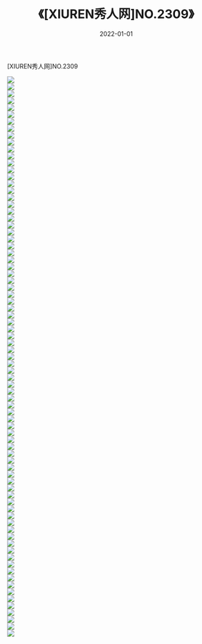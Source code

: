 ﻿---
layout: post
title:  《[XIUREN秀人网]NO.2309》
date:   2022-01-01
img: http://img.660000.xyz/Sharelink/秀人网/秀人网第03部分/[XIUREN秀人网]NO.2309/000.jpg
categories: [美女, 清纯, 唯美]
---

[XIUREN秀人网]NO.2309

 ![](http://img.660000.xyz/Sharelink/秀人网/秀人网第03部分/[XIUREN秀人网]NO.2309/001.jpg) <br>![](http://img.660000.xyz/Sharelink/秀人网/秀人网第03部分/[XIUREN秀人网]NO.2309/002.jpg) <br>![](http://img.660000.xyz/Sharelink/秀人网/秀人网第03部分/[XIUREN秀人网]NO.2309/003.jpg) <br>![](http://img.660000.xyz/Sharelink/秀人网/秀人网第03部分/[XIUREN秀人网]NO.2309/004.jpg) <br>![](http://img.660000.xyz/Sharelink/秀人网/秀人网第03部分/[XIUREN秀人网]NO.2309/005.jpg) <br>![](http://img.660000.xyz/Sharelink/秀人网/秀人网第03部分/[XIUREN秀人网]NO.2309/006.jpg) <br>![](http://img.660000.xyz/Sharelink/秀人网/秀人网第03部分/[XIUREN秀人网]NO.2309/007.jpg) <br>![](http://img.660000.xyz/Sharelink/秀人网/秀人网第03部分/[XIUREN秀人网]NO.2309/008.jpg) <br>![](http://img.660000.xyz/Sharelink/秀人网/秀人网第03部分/[XIUREN秀人网]NO.2309/009.jpg) <br>![](http://img.660000.xyz/Sharelink/秀人网/秀人网第03部分/[XIUREN秀人网]NO.2309/010.jpg) <br>![](http://img.660000.xyz/Sharelink/秀人网/秀人网第03部分/[XIUREN秀人网]NO.2309/011.jpg) <br>![](http://img.660000.xyz/Sharelink/秀人网/秀人网第03部分/[XIUREN秀人网]NO.2309/012.jpg) <br>![](http://img.660000.xyz/Sharelink/秀人网/秀人网第03部分/[XIUREN秀人网]NO.2309/013.jpg) <br>![](http://img.660000.xyz/Sharelink/秀人网/秀人网第03部分/[XIUREN秀人网]NO.2309/014.jpg) <br>![](http://img.660000.xyz/Sharelink/秀人网/秀人网第03部分/[XIUREN秀人网]NO.2309/015.jpg) <br>![](http://img.660000.xyz/Sharelink/秀人网/秀人网第03部分/[XIUREN秀人网]NO.2309/016.jpg) <br>![](http://img.660000.xyz/Sharelink/秀人网/秀人网第03部分/[XIUREN秀人网]NO.2309/017.jpg) <br>![](http://img.660000.xyz/Sharelink/秀人网/秀人网第03部分/[XIUREN秀人网]NO.2309/018.jpg) <br>![](http://img.660000.xyz/Sharelink/秀人网/秀人网第03部分/[XIUREN秀人网]NO.2309/019.jpg) <br>![](http://img.660000.xyz/Sharelink/秀人网/秀人网第03部分/[XIUREN秀人网]NO.2309/020.jpg) <br>![](http://img.660000.xyz/Sharelink/秀人网/秀人网第03部分/[XIUREN秀人网]NO.2309/021.jpg) <br>![](http://img.660000.xyz/Sharelink/秀人网/秀人网第03部分/[XIUREN秀人网]NO.2309/022.jpg) <br>![](http://img.660000.xyz/Sharelink/秀人网/秀人网第03部分/[XIUREN秀人网]NO.2309/023.jpg) <br>![](http://img.660000.xyz/Sharelink/秀人网/秀人网第03部分/[XIUREN秀人网]NO.2309/024.jpg) <br>![](http://img.660000.xyz/Sharelink/秀人网/秀人网第03部分/[XIUREN秀人网]NO.2309/025.jpg) <br>![](http://img.660000.xyz/Sharelink/秀人网/秀人网第03部分/[XIUREN秀人网]NO.2309/026.jpg) <br>![](http://img.660000.xyz/Sharelink/秀人网/秀人网第03部分/[XIUREN秀人网]NO.2309/027.jpg) <br>![](http://img.660000.xyz/Sharelink/秀人网/秀人网第03部分/[XIUREN秀人网]NO.2309/028.jpg) <br>![](http://img.660000.xyz/Sharelink/秀人网/秀人网第03部分/[XIUREN秀人网]NO.2309/029.jpg) <br>![](http://img.660000.xyz/Sharelink/秀人网/秀人网第03部分/[XIUREN秀人网]NO.2309/030.jpg) <br>![](http://img.660000.xyz/Sharelink/秀人网/秀人网第03部分/[XIUREN秀人网]NO.2309/031.jpg) <br>![](http://img.660000.xyz/Sharelink/秀人网/秀人网第03部分/[XIUREN秀人网]NO.2309/032.jpg) <br>![](http://img.660000.xyz/Sharelink/秀人网/秀人网第03部分/[XIUREN秀人网]NO.2309/033.jpg) <br>![](http://img.660000.xyz/Sharelink/秀人网/秀人网第03部分/[XIUREN秀人网]NO.2309/034.jpg) <br>![](http://img.660000.xyz/Sharelink/秀人网/秀人网第03部分/[XIUREN秀人网]NO.2309/035.jpg) <br>![](http://img.660000.xyz/Sharelink/秀人网/秀人网第03部分/[XIUREN秀人网]NO.2309/036.jpg) <br>![](http://img.660000.xyz/Sharelink/秀人网/秀人网第03部分/[XIUREN秀人网]NO.2309/037.jpg) <br>![](http://img.660000.xyz/Sharelink/秀人网/秀人网第03部分/[XIUREN秀人网]NO.2309/038.jpg) <br>![](http://img.660000.xyz/Sharelink/秀人网/秀人网第03部分/[XIUREN秀人网]NO.2309/039.jpg) <br>![](http://img.660000.xyz/Sharelink/秀人网/秀人网第03部分/[XIUREN秀人网]NO.2309/040.jpg) <br>![](http://img.660000.xyz/Sharelink/秀人网/秀人网第03部分/[XIUREN秀人网]NO.2309/041.jpg) <br>![](http://img.660000.xyz/Sharelink/秀人网/秀人网第03部分/[XIUREN秀人网]NO.2309/042.jpg) <br>![](http://img.660000.xyz/Sharelink/秀人网/秀人网第03部分/[XIUREN秀人网]NO.2309/043.jpg) <br>![](http://img.660000.xyz/Sharelink/秀人网/秀人网第03部分/[XIUREN秀人网]NO.2309/044.jpg) <br>![](http://img.660000.xyz/Sharelink/秀人网/秀人网第03部分/[XIUREN秀人网]NO.2309/045.jpg) <br>![](http://img.660000.xyz/Sharelink/秀人网/秀人网第03部分/[XIUREN秀人网]NO.2309/046.jpg) <br>![](http://img.660000.xyz/Sharelink/秀人网/秀人网第03部分/[XIUREN秀人网]NO.2309/047.jpg) <br>![](http://img.660000.xyz/Sharelink/秀人网/秀人网第03部分/[XIUREN秀人网]NO.2309/048.jpg) <br>![](http://img.660000.xyz/Sharelink/秀人网/秀人网第03部分/[XIUREN秀人网]NO.2309/049.jpg) <br>![](http://img.660000.xyz/Sharelink/秀人网/秀人网第03部分/[XIUREN秀人网]NO.2309/050.jpg) <br>![](http://img.660000.xyz/Sharelink/秀人网/秀人网第03部分/[XIUREN秀人网]NO.2309/051.jpg) <br>![](http://img.660000.xyz/Sharelink/秀人网/秀人网第03部分/[XIUREN秀人网]NO.2309/052.jpg) <br>![](http://img.660000.xyz/Sharelink/秀人网/秀人网第03部分/[XIUREN秀人网]NO.2309/053.jpg) <br>![](http://img.660000.xyz/Sharelink/秀人网/秀人网第03部分/[XIUREN秀人网]NO.2309/054.jpg) <br>![](http://img.660000.xyz/Sharelink/秀人网/秀人网第03部分/[XIUREN秀人网]NO.2309/055.jpg) <br>![](http://img.660000.xyz/Sharelink/秀人网/秀人网第03部分/[XIUREN秀人网]NO.2309/056.jpg) <br>![](http://img.660000.xyz/Sharelink/秀人网/秀人网第03部分/[XIUREN秀人网]NO.2309/057.jpg) <br>![](http://img.660000.xyz/Sharelink/秀人网/秀人网第03部分/[XIUREN秀人网]NO.2309/058.jpg) <br>![](http://img.660000.xyz/Sharelink/秀人网/秀人网第03部分/[XIUREN秀人网]NO.2309/059.jpg) <br>![](http://img.660000.xyz/Sharelink/秀人网/秀人网第03部分/[XIUREN秀人网]NO.2309/060.jpg) <br>![](http://img.660000.xyz/Sharelink/秀人网/秀人网第03部分/[XIUREN秀人网]NO.2309/061.jpg) <br>![](http://img.660000.xyz/Sharelink/秀人网/秀人网第03部分/[XIUREN秀人网]NO.2309/062.jpg) <br>![](http://img.660000.xyz/Sharelink/秀人网/秀人网第03部分/[XIUREN秀人网]NO.2309/063.jpg) <br>![](http://img.660000.xyz/Sharelink/秀人网/秀人网第03部分/[XIUREN秀人网]NO.2309/064.jpg) <br>![](http://img.660000.xyz/Sharelink/秀人网/秀人网第03部分/[XIUREN秀人网]NO.2309/065.jpg) <br>![](http://img.660000.xyz/Sharelink/秀人网/秀人网第03部分/[XIUREN秀人网]NO.2309/066.jpg) <br>![](http://img.660000.xyz/Sharelink/秀人网/秀人网第03部分/[XIUREN秀人网]NO.2309/067.jpg) <br>![](http://img.660000.xyz/Sharelink/秀人网/秀人网第03部分/[XIUREN秀人网]NO.2309/068.jpg) <br>![](http://img.660000.xyz/Sharelink/秀人网/秀人网第03部分/[XIUREN秀人网]NO.2309/069.jpg) <br>![](http://img.660000.xyz/Sharelink/秀人网/秀人网第03部分/[XIUREN秀人网]NO.2309/070.jpg) <br>![](http://img.660000.xyz/Sharelink/秀人网/秀人网第03部分/[XIUREN秀人网]NO.2309/071.jpg) <br>![](http://img.660000.xyz/Sharelink/秀人网/秀人网第03部分/[XIUREN秀人网]NO.2309/072.jpg) <br>![](http://img.660000.xyz/Sharelink/秀人网/秀人网第03部分/[XIUREN秀人网]NO.2309/073.jpg) <br>![](http://img.660000.xyz/Sharelink/秀人网/秀人网第03部分/[XIUREN秀人网]NO.2309/074.jpg) <br>![](http://img.660000.xyz/Sharelink/秀人网/秀人网第03部分/[XIUREN秀人网]NO.2309/075.jpg) <br>![](http://img.660000.xyz/Sharelink/秀人网/秀人网第03部分/[XIUREN秀人网]NO.2309/076.jpg) <br>![](http://img.660000.xyz/Sharelink/秀人网/秀人网第03部分/[XIUREN秀人网]NO.2309/077.jpg) <br>![](http://img.660000.xyz/Sharelink/秀人网/秀人网第03部分/[XIUREN秀人网]NO.2309/078.jpg) <br>![](http://img.660000.xyz/Sharelink/秀人网/秀人网第03部分/[XIUREN秀人网]NO.2309/079.jpg) <br>![](http://img.660000.xyz/Sharelink/秀人网/秀人网第03部分/[XIUREN秀人网]NO.2309/080.jpg) <br>![](http://img.660000.xyz/Sharelink/秀人网/秀人网第03部分/[XIUREN秀人网]NO.2309/081.jpg) <br>